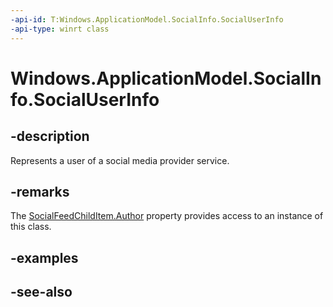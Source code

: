 ----api-id: T:Windows.ApplicationModel.SocialInfo.SocialUserInfo
-api-type: winrt class
---<!-- Class syntax.public class SocialUserInfo : Windows.ApplicationModel.SocialInfo.ISocialUserInfo--># Windows.ApplicationModel.SocialInfo.SocialUserInfo## -descriptionRepresents a user of a social media provider service.## -remarksThe [SocialFeedChildItem.Author](socialfeedchilditem_author.md) property provides access to an instance of this class.## -examples## -see-also